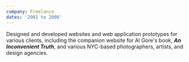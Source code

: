 ```yaml
---
company: Freelance
dates: '2001 to 2008'
---
```


Designed and developed websites and web application prototypes for various clients, including the companion website for Al Gore's book, <em>**An Inconvenient Truth**</em>, and various NYC-based photographers, artists, and design agencies.
